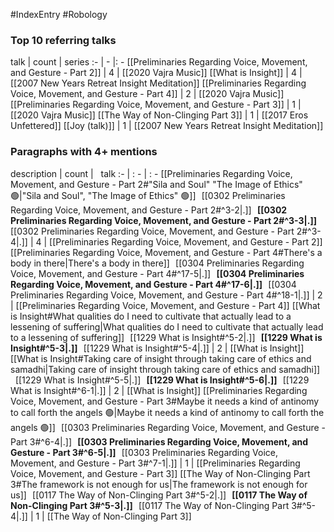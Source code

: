 #IndexEntry #Robology

### Top 10 referring talks
talk | count | series
:- | - |: -
[[Preliminaries Regarding Voice, Movement, and Gesture - Part 2]] | 4 | [[2020 Vajra Music]]
[[What is Insight]] | 4 | [[2007 New Years Retreat Insight Meditation]]
[[Preliminaries Regarding Voice, Movement, and Gesture - Part 4]] | 2 | [[2020 Vajra Music]]
[[Preliminaries Regarding Voice, Movement, and Gesture - Part 3]] | 1 | [[2020 Vajra Music]]
[[The Way of Non-Clinging Part 3]] | 1 | [[2017 Eros Unfettered]]
[[Joy (talk)]] | 1 | [[2007 New Years Retreat Insight Meditation]]

### Paragraphs with 4+ mentions
description | count | &nbsp;&nbsp;talk
:- | : - | : -
[[Preliminaries Regarding Voice, Movement, and Gesture - Part 2#"Sila and Soul" "The Image of Ethics" 🟢\|"Sila and Soul", "The Image of Ethics" 🟢]] &nbsp;&nbsp;[[0302 Preliminaries Regarding Voice, Movement, and Gesture - Part 2#^3-2\|.]] &nbsp; **[[0302 Preliminaries Regarding Voice, Movement, and Gesture - Part 2#^3-3\|.]]** &nbsp; [[0302 Preliminaries Regarding Voice, Movement, and Gesture - Part 2#^3-4\|.]] | 4 | [[Preliminaries Regarding Voice, Movement, and Gesture - Part 2]]
[[Preliminaries Regarding Voice, Movement, and Gesture - Part 4#There's a body in there\|There's a body in there]] &nbsp;&nbsp;[[0304 Preliminaries Regarding Voice, Movement, and Gesture - Part 4#^17-5\|.]] &nbsp; **[[0304 Preliminaries Regarding Voice, Movement, and Gesture - Part 4#^17-6\|.]]** &nbsp; [[0304 Preliminaries Regarding Voice, Movement, and Gesture - Part 4#^18-1\|.]] | 2 | [[Preliminaries Regarding Voice, Movement, and Gesture - Part 4]]
[[What is Insight#What qualities do I need to cultivate that actually lead to a lessening of suffering\|What qualities do I need to cultivate that actually lead to a lessening of suffering]] &nbsp;&nbsp;[[1229 What is Insight#^5-2\|.]] &nbsp; **[[1229 What is Insight#^5-3\|.]]** &nbsp; [[1229 What is Insight#^5-4\|.]] | 2 | [[What is Insight]]
[[What is Insight#Taking care of insight through taking care of ethics and samadhi\|Taking care of insight through taking care of ethics and samadhi]] &nbsp;&nbsp;[[1229 What is Insight#^5-5\|.]] &nbsp; **[[1229 What is Insight#^5-6\|.]]** &nbsp; [[1229 What is Insight#^6-1\|.]] | 2 | [[What is Insight]]
[[Preliminaries Regarding Voice, Movement, and Gesture - Part 3#Maybe it needs a kind of antinomy to call forth the angels 🟢\|Maybe it needs a kind of antinomy to call forth the angels 🟢]] &nbsp;&nbsp;[[0303 Preliminaries Regarding Voice, Movement, and Gesture - Part 3#^6-4\|.]] &nbsp; **[[0303 Preliminaries Regarding Voice, Movement, and Gesture - Part 3#^6-5\|.]]** &nbsp; [[0303 Preliminaries Regarding Voice, Movement, and Gesture - Part 3#^7-1\|.]] | 1 | [[Preliminaries Regarding Voice, Movement, and Gesture - Part 3]]
[[The Way of Non-Clinging Part 3#The framework is not enough for us\|The framework is not enough for us]] &nbsp;&nbsp;[[0117 The Way of Non-Clinging Part 3#^5-2\|.]] &nbsp; **[[0117 The Way of Non-Clinging Part 3#^5-3\|.]]** &nbsp; [[0117 The Way of Non-Clinging Part 3#^5-4\|.]] | 1 | [[The Way of Non-Clinging Part 3]]

